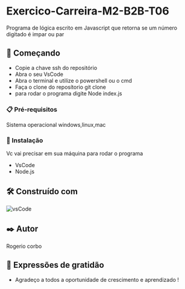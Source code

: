 # Exercico-Carreira-M2-B2B-T06

Programa de lógica escrito em Javascript que retorna se um número digitado é impar ou par 

## 🚀 Começando

 * Copie a chave ssh do repositório
 * Abra o seu VsCode
 * Abra o terminal e utilize o powershell ou o cmd
 * Faça o clone do reposítorio git clone <chavecopiadassh>
 * para rodar o programa digite Node index.js

### 📋 Pré-requisitos

Sistema operacional windows,linux,mac 

### 🔧 Instalação

Vc vai precisar em sua máquina para rodar o programa 
 * VsCode
 * Node.js

## 🛠️ Construído com

![vsCode]()

## ✒️ Autor

Rogerio corbo

## 🎁 Expressões de gratidão

* Agradeço a todos a oportunidade de crescimento e aprendizado !

